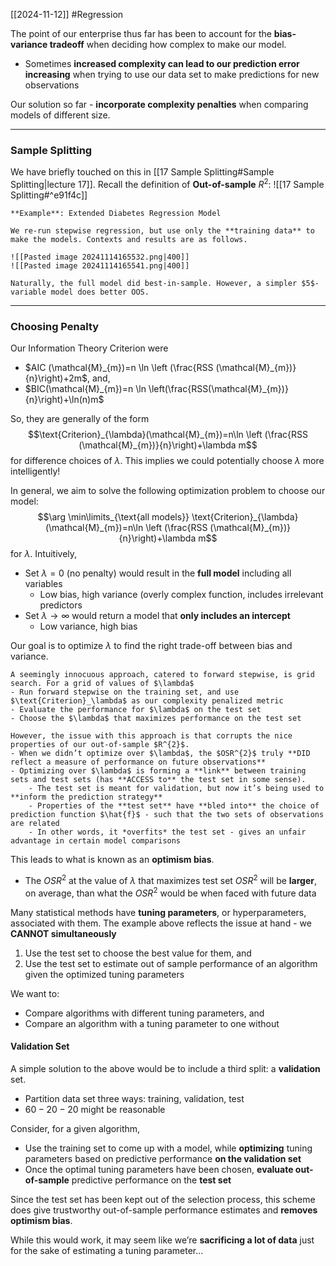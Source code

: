 [[2024-11-12]] #Regression 

The point of our enterprise thus far has been to account for the **bias-variance tradeoff** when deciding how complex to make our model.
- Sometimes **increased complexity can lead to our prediction error increasing** when trying to use our data set to make predictions for new observations

Our solution so far - **incorporate complexity penalties** when comparing models of different size.

---
### Sample Splitting
We have briefly touched on this in [[17 Sample Splitting#Sample Splitting|lecture 17]]. Recall the definition of **Out-of-sample** $R^{2}$: ![[17 Sample Splitting#^e91f4c]]
```ad-example
**Example**: Extended Diabetes Regression Model

We re-run stepwise regression, but use only the **training data** to make the models. Contexts and results are as follows.

![[Pasted image 20241114165532.png|400]]
![[Pasted image 20241114165541.png|400]]

Naturally, the full model did best-in-sample. However, a simpler $5$-variable model does better OOS.
```

---
### Choosing Penalty
Our Information Theory Criterion were
- $AIC (\mathcal{M}_{m})=n \ln \left (\frac{RSS (\mathcal{M}_{m})}{n}\right)+2m$, and,
- $BIC(\mathcal{M}_{m})=n \ln \left(\frac{RSS(\mathcal{M}_{m})}{n}\right)+\ln(n)m$ 

So, they are generally of the form $$\text{Criterion}_{\lambda}(\mathcal{M}_{m})=n\ln \left (\frac{RSS (\mathcal{M}_{m})}{n}\right)+\lambda m$$ for difference choices of $\lambda$. This implies we could potentially choose $\lambda$ more intelligently!

In general, we aim to solve the following optimization problem to choose our model: $$\arg \min\limits_{\text{all models}} \text{Criterion}_{\lambda}(\mathcal{M}_{m})=n\ln \left (\frac{RSS (\mathcal{M}_{m})}{n}\right)+\lambda m$$ for $\lambda$. Intuitively, 
- Set $\lambda=0$ (no penalty) would result in the **full model** including all variables
	- Low bias, high variance (overly complex function, includes irrelevant predictors
- Set $\lambda \to \infty$ would return a model that **only includes an intercept**
	- Low variance, high bias 

Our goal is to optimize $\lambda$ to find the right trade-off between bias and variance.

```ad-attention
A seemingly innocuous approach, catered to forward stepwise, is grid search. For a grid of values of $\lambda$
- Run forward stepwise on the training set, and use $\text{Criterion}_\lambda$ as our complexity penalized metric
- Evaluate the performance for $\lambda$ on the test set
- Choose the $\lambda$ that maximizes performance on the test set 

However, the issue with this approach is that corrupts the nice properties of our out-of-sample $R^{2}$.
- When we didn’t optimize over $\lambda$, the $OSR^{2}$ truly **DID reflect a measure of performance on future observations**
- Optimizing over $\lambda$ is forming a **link** between training sets and test sets (has **ACCESS to** the test set in some sense).
	- The test set is meant for validation, but now it’s being used to **inform the prediction strategy**
	- Properties of the **test set** have **bled into** the choice of prediction function $\hat{f}$ - such that the two sets of observations are related
	- In other words, it *overfits* the test set - gives an unfair advantage in certain model comparisons
```

This leads to what is known as an **optimism bias**.
- The $OSR^{2}$ at the value of $\lambda$ that maximizes test set $OSR^{2}$ will be **larger**, on average, than what the $OSR^{2}$ would be when faced with future data

Many statistical methods have **tuning parameters**, or hyperparameters, associated with them. The example above reflects the issue at hand - we **CANNOT simultaneously**
1. Use the test set to choose the best value for them, and 
2. Use the test set to estimate out of sample performance of an algorithm given the optimized tuning parameters

We want to:
- Compare algorithms with different tuning parameters, and
- Compare an algorithm with a tuning parameter to one without

#### Validation Set 
A simple solution to the above would be to include a third split: a **validation** set.
- Partition data set three ways: training, validation, test
- $60-20-20$ might be reasonable

Consider, for a given algorithm,
- Use the training set to come up with a model, while **optimizing** tuning parameters based on predictive performance **on the validation set**
- Once the optimal tuning parameters have been chosen, **evaluate out-of-sample** predictive performance on the **test set**

Since the test set has been kept out of the selection process, this scheme does give trustworthy out-of-sample performance estimates and **removes optimism bias**.

While this would work, it may seem like we’re **sacrificing a lot of data** just for the sake of estimating a tuning parameter...
